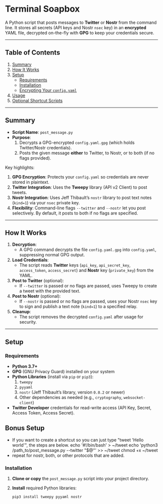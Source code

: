 # Terminal Soapbox

A Python script that posts messages to **Twitter** or **Nostr** from the command line. It stores all secrets (API keys and Nostr `nsec` key) in an **encrypted** YAML file, decrypted on-the-fly with **GPG** to keep your credentials secure.

---

## Table of Contents
1. [Summary](#summary)  
2. [How It Works](#how-it-works)  
3. [Setup](#setup)  
   - [Requirements](#requirements)  
   - [Installation](#installation)  
   - [Encrypting Your `config.yaml`](#encrypting-your-configyaml)  
4. [Usage](#usage)  
5. [Optional Shortcut Scripts](#optional-shortcut-scripts)  

---

## Summary
- **Script Name**: `post_message.py`  
- **Purpose**:  
  1. Decrypts a GPG-encrypted `config.yaml.gpg` (which holds Twitter/Nostr credentials).  
  2. Posts the given message **either** to Twitter, to Nostr, or to both (if no flags provided).  

Key highlights:
1. **GPG Encryption**: Protects your `config.yaml` so credentials are never stored in plaintext.  
2. **Twitter Integration**: Uses the **Tweepy** library (API v2 Client) to post tweets.  
3. **Nostr Integration**: Uses Jeff Thibault’s `nostr` library to post text notes (`kind=1`) via your `nsec` private key.  
4. **Flexibility**: Command-line flags `--twitter` and `--nostr` let you post selectively. By default, it posts to both if no flags are specified.

---

## How It Works
1. **Decryption**:  
   - A GPG command decrypts the file `config.yaml.gpg` into `config.yaml`, suppressing normal GPG output.  
2. **Load Credentials**:  
   - The script reads **Twitter** keys (`api_key`, `api_secret_key`, `access_token`, `access_secret`) and **Nostr** key (`private_key`) from the YAML.  
3. **Post to Twitter** (optional):  
   - If `--twitter` is passed or no flags are passed, uses Tweepy to create a tweet with the provided text.  
4. **Post to Nostr** (optional):  
   - If `--nostr` is passed or no flags are passed, uses your Nostr `nsec` key to sign and publish a text note (`kind=1`) to a specified relay.  
5. **Cleanup**:  
   - The script removes the decrypted `config.yaml` after usage for security.

---

## Setup

### Requirements
- **Python 3.7+**  
- **GPG** (GNU Privacy Guard) installed on your system  
- **Python Libraries** (install via `pip` or `pip3`):
  1. `tweepy`  
  2. `pyyaml`  
  3. `nostr` (Jeff Thibault’s library, version `0.0.2` or newer)  
  4. Other dependencies as needed (e.g., `cryptography`, `websocket-client`)
- **Twitter Developer** credentials for read-write access (API Key, Secret, Access Token, Access Secret).

## Bonus Setup
- If you want to create a shortcut so you can just type "tweet 'Hello world'", the steps are below.
      echo '#!/bin/bash' > ~/tweet
      echo 'python3 /path_to/post_message.py --twitter "$@"' >> ~/tweet
      chmod +x ~/tweet 
- repeat for nostr, both, or other protocols that are added.

### Installation
1. **Clone or copy** the `post_message.py` script into your project directory.  
2. **Install** required Python libraries:

   ```bash
   pip3 install tweepy pyyaml nostr
